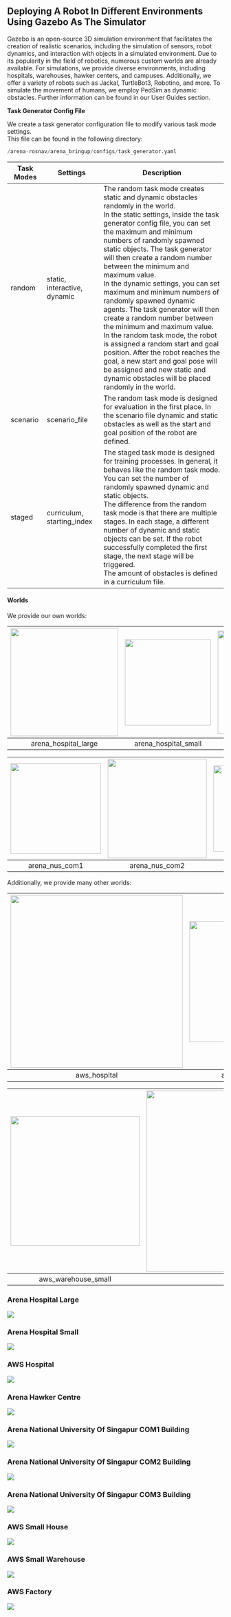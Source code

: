 ## Deploying A Robot In Different Environments Using Gazebo As The Simulator

Gazebo is an open-source 3D simulation environment that facilitates the creation of realistic scenarios, including the simulation of sensors, robot dynamics, and interaction with objects in a simulated environment. Due to its popularity in the field of robotics, numerous custom worlds are already available. For simulations, we provide diverse environments, including hospitals, warehouses, hawker centers, and campuses. Additionally, we offer a variety of robots such as Jackal, TurtleBot3, Robotino, and more. To simulate the movement of humans, we employ PedSim as dynamic obstacles. Further information can be found in our User Guides section.

**Task Generator Config File**

We create a task generator configuration file to modify various task mode settings.   
This file can be found in the following directory:

```python
/arena-rosnav/arena_bringup/configs/task_generator.yaml
```

| Task Modes  | Settings        | Description      |
|----------   |----------       |----------        |
| random      | static, interactive, dynamic       | The random task mode creates static and dynamic obstacles randomly in the world. <br> In the static settings, inside the task generator config file, you can set the maximum and minimum numbers of randomly spawned static objects. The task generator will then create a random number between the minimum and maximum value. <br> In the dynamic settings, you can set maximum and minimum numbers of randomly spawned dynamic agents. The task generator will then create a random number between the minimum and maximum value. <br>In the random task mode, the robot is assigned a random start and goal position. After the robot reaches the goal, a new start and goal pose will be assigned and new static and dynamic obstacles will be placed randomly in the world. |
| scenario    | scenario_file                      | The random task mode is designed for evaluation in the first place. In the scenario file dynamic and static obstacles as well as the start and goal position of the robot are defined.                                                                              |
| staged      | curriculum, starting_index         | The staged task mode is designed for training processes. In general, it behaves like the random task mode. You can set the number of randomly spawned dynamic and static objects. <br> The difference from the random task mode is that there are multiple stages. In each stage, a different number of dynamic and static objects can be set. If the robot successfully completed the first stage, the next stage will be triggered. <br> The amount of obstacles is defined in a curriculum file. |

#### Worlds

We provide our own worlds:

| <img width="250" height="250" src="../../../tutorials/gazebo_tutorial/images/arena_worlds/arena_hospital_large.png"> | <img width="200" height="200" src="../../../tutorials/gazebo_tutorial/images/arena_worlds/arena_hospital_small.png"> | <img width="240" height="240" src="../../../tutorials/gazebo_tutorial/images/arena_worlds/arena_hawker_centre_1.png"> | 
| :--------------------------------------------------------------: | :---------------------------------------------------------------------: | :--------------------------------------------------------------------: | 
|                           arena_hospital_large                            |                           arena_hospital_small                            |                           arena_hawker_centre                            |            

| <img width="210" height="210" src="../../../tutorials/gazebo_tutorial/images/arena_worlds/COM1_1.png"> | <img width="230" height="230" src="../../../tutorials/gazebo_tutorial/images/arena_worlds/COM2_1.png"> | <img width="200" height="200" src="../../../tutorials/gazebo_tutorial/images/arena_worlds/COM3_1.png"> | 
| :-------------------------------------------------------------: | :---------------------------------------------------------: | :---------------------------------------------------------------: |
|                           arena_nus_com1                           |                     arena_nus_com2                      |                            arena_nus_com3                            |                       

Additionally, we provide many other worlds:

| <img width="400" height="400" src="../../../tutorials/gazebo_tutorial/images/other_worlds/aws_hospital.png"> | <img width="280" height="280" src="../../../tutorials/gazebo_tutorial/images/other_worlds/aws_small_house.png"> |  
| :--------------------------------------------------------------: | :---------------------------------------------------------------------: |  
|                           aws_hospital                            |                           aws_house_small                            |                                      

| <img width="300" height="300" src="../../../tutorials/gazebo_tutorial/images/other_worlds/aws_small_warehouse.png"> | <img width="420" height="420" src="../../../tutorials/gazebo_tutorial/images/other_worlds/factory.png"> |  
| :--------------------------------------------------------------: | :---------------------------------------------------------------------: |  
|                           aws_warehouse_small                            |                           factory                            | 

### Arena Hospital Large

<link rel="stylesheet" href="https://cdnjs.cloudflare.com/ajax/libs/clipboard.js/2.0.8/clipboard.min.css">

![](gifs/arena_gifs/./arena_hospital_large.gif)

### Arena Hospital Small

<link rel="stylesheet" href="https://cdnjs.cloudflare.com/ajax/libs/clipboard.js/2.0.8/clipboard.min.css">

![](gifs/arena_gifs/./arena_hospital_small.gif)

### AWS Hospital

<link rel="stylesheet" href="https://cdnjs.cloudflare.com/ajax/libs/clipboard.js/2.0.8/clipboard.min.css">

![](gifs/other_worlds_gifs/./aws_hospital_world.gif)

### Arena Hawker Centre

<link rel="stylesheet" href="https://cdnjs.cloudflare.com/ajax/libs/clipboard.js/2.0.8/clipboard.min.css">

![](gifs/arena_gifs/./arena_hawker_centre_1.gif)

### Arena National University Of Singapur COM1 Building

<link rel="stylesheet" href="https://cdnjs.cloudflare.com/ajax/libs/clipboard.js/2.0.8/clipboard.min.css">

![](gifs/arena_gifs/./arena_nus_com1.gif)

### Arena National University Of Singapur COM2 Building

<link rel="stylesheet" href="https://cdnjs.cloudflare.com/ajax/libs/clipboard.js/2.0.8/clipboard.min.css">

![](gifs/arena_gifs/./arena_nus_com2.gif)

### Arena National University Of Singapur COM3 Building

<link rel="stylesheet" href="https://cdnjs.cloudflare.com/ajax/libs/clipboard.js/2.0.8/clipboard.min.css">

![](gifs/arena_gifs/./arena_nus_com3.gif)

### AWS Small House

<link rel="stylesheet" href="https://cdnjs.cloudflare.com/ajax/libs/clipboard.js/2.0.8/clipboard.min.css">

![](gifs/other_worlds_gifs/./aws_small_house_world.gif)

### AWS Small Warehouse

<link rel="stylesheet" href="https://cdnjs.cloudflare.com/ajax/libs/clipboard.js/2.0.8/clipboard.min.css">

![](gifs/other_worlds_gifs/./aws_small_warehouse_world.gif)

### AWS Factory

<link rel="stylesheet" href="https://cdnjs.cloudflare.com/ajax/libs/clipboard.js/2.0.8/clipboard.min.css">

![](gifs/other_worlds_gifs/./factory.gif)






